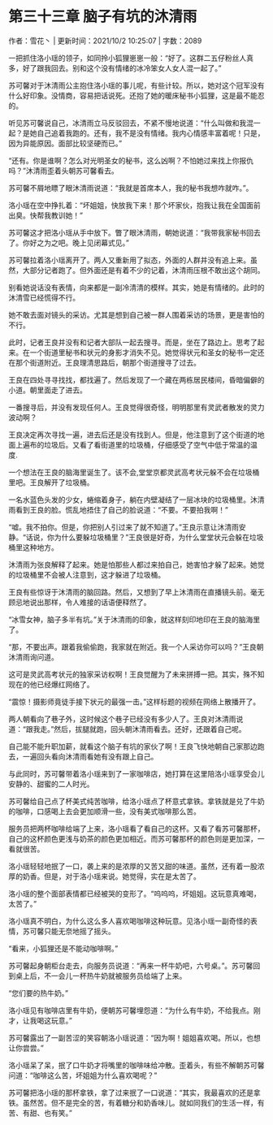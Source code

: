 # 第三十三章 脑子有坑的沐清雨

作者：雪花丶 | 更新时间：2021/10/2 10:25:07 | 字数：2089

一把抓住洛小瑶的领子，如同拎小狐狸崽崽一般：“好了。这群二五仔粉丝人真多，好了跟我回去。别和这个没有情绪的冰冷笨女人女人混一起了。”

苏可馨对于沐清雨公主抱住洛小瑶的事儿呢，有些计较。所以，她对这个冠军没有什么好印象。没情商，容易把话说死。还抱了她的暖床秘书小狐狸，这是最不能忍的。

听见苏可馨说自己，冰清雨立马反驳回去，不紧不慢地说道：“什么叫做和我混一起？是她自己追着我跑的。还有，我不是没有情绪。我内心情感丰富着呢！只是，因为异能原因。面部比较坚硬而已。”

“还有。你是谁啊？怎么对光明圣女的秘书，这么凶啊？不怕她过来找上你报仇吗？”沐清雨歪着头朝苏可馨看去。

苏可馨不屑地瞟了眼沐清雨说道：“我就是首席本人，我的秘书我想咋就咋。”。

洛小瑶在空中挣扎着：“坏姐姐，快放我下来！那个坏家伙，抱我让我在全国面前出臭。快帮我教训她！”

苏可馨这才把洛小瑶从手中放下。瞥了眼沐清雨，朝她说道：“我带我家秘书回去了。你好之为之吧。晚上见闭幕式见。”

苏可馨拉着洛小瑶离开了。两人又重新用了拟态，外面的人群并没有追上来。虽然，大部分记者跑了。但外面还是有着不少的记着，沐清雨压根不敢出这个胡同。

别看她说话没有表情，向来都是一副冷清清的模样。其实，她是有情绪的。此时的沐清雪已经慌得不行。

她不敢去面对镜头的采访。尤其是想到自己被一群人围着采访的场景，更是害怕的不行。

此时，记者王良并没有和记者大部队一起去搜寻。而是，坐在了路边上。思考了起来。在一个街道里秘书和状元的身影才消失不见。她觉得状元和圣女的秘书一定还在那个街道附近。王良理清思路后，朝那个街道搜寻了过去。

王良在四处寻寻找找，都找遍了。然后发现了一个藏在两栋居民楼间，昏暗偏僻的小道。朝里面走了进去。

一番搜寻后，并没有发现任何人。王良觉得很奇怪，明明那里有灵武者散发的灵力波动啊？

王良决定再次寻找一遍，进去后还是没有找到人。但是，他注意到了这个街道的地面上遍布的垃圾后。又看了看街道里的垃圾桶，仔细感受了空气中低于常温的温度.

一个想法在王良的脑海里诞生了。该不会,堂堂京都灵武高考状元躲不会在垃圾桶里吧。王良解开了垃圾桶。

一名水蓝色头发的少女，蜷缩着身子，躺在内壁凝结了一层冰块的垃圾桶里。沐清雨看到王良的脸。慌乱地捂住了自己的脸说道：“不要。不要拍我啊！”

“嘘。我不拍你。但是，你把别人引过来了就不知道了。”王良示意让沐清雨安静。“话说，你为什么要躲垃圾桶里？”王良很是好奇，为什么堂堂状元会躲在垃圾桶里这种地方。

沐清雨为张良解释了起来。她是怕那些人都过来拍自己，她害怕才躲了起来。她觉的垃圾桶里不会被人注意到，这才躲进了垃圾桶。

王良有些惊讶于沐清雨的脑回路。然后，又想到了早上沐清雨在直播镜头前。毫无顾忌地说出那样，令人难接的话语便释然了。

“冰雪女神，脑子多半有坑。”关于沐清雨的印象，就这样刻印地印在王良的脑海里了。

“那，不要出声。跟着我偷偷跑，我家就在附近。我一个人采访你可以吗？”王良朝沐清雨询问道。

这可是灵武高考状元的独家采访权啊！王良觉醒为了未来拼搏一把。其实，殊不知现在的他已经爆红网络了。

“震惊！摄影师竟徒手接下状元的最强一击。”这样标题的视频在网络上散播开了。

两人朝看向了巷子外，这时候这个巷子已经没有多少人了。王良对沐清雨说道：“跟我走。”然后，拔腿就跑，回头朝沐清雨看去。还好，还跟着自己呢。

自己能不能升职加薪，就看这个脑子有坑的家伙了啊！王良飞快地朝自己家那边跑去，一遍回头看向沐清雨看她有没有跟上自己。

与此同时，苏可馨带着洛小瑶来到了一家咖啡店，她打算在这里陪洛小瑶享受会儿安静的、甜蜜的二人时光。

苏可馨给自己点了杯美式纯苦咖啡，给洛小瑶点了杯意式拿铁。拿铁就是兑了牛奶的咖啡，口感喝上去会更加顺滑一些，没有美式咖啡那么苦。

服务员把两杯咖啡给端了上来，洛小瑶看了看自己的这杯。又看了看苏可馨那杯，自己的这杯颜色更浅与奶茶的颜色更加相近。而苏可馨那杯的颜色则是更加深，一看就很苦。

洛小瑶轻轻地抿了一口，袭上来的是浓厚的又苦又甜的味道。虽然，还有着一股浓厚的奶香。但是，对于洛小瑶来说。她觉得，实在是太苦了。

洛小瑶的整个面部表情都已经被哭的变形了。“呜呜呜，坏姐姐。这玩意真难喝，太苦了。”

洛小瑶真不明白，为什么这么多人喜欢喝咖啡这种玩意。见洛小瑶一副奇怪的表情，苏可馨只能无奈地摇了摇头。

“看来，小狐狸还是不能动咖啡啊。”

苏可馨起身朝柜台走去，向服务员说道：“再来一杯牛奶吧，六号桌。”。苏可馨回到桌上后，不一会儿一杯热牛奶就被服务员给端了上来。

“您们要的热牛奶。”

洛小瑶见有咖啡店里有牛奶，便朝苏可馨埋怨道：“为什么有牛奶，不给我点。刚才，让我喝这玩意。”

苏可馨露出了一副苦涩的笑容朝洛小瑶说道：“因为啊！姐姐喜欢喝。所以，也想让你尝尝。”

洛小瑶呆了呆，抿了口牛奶才将嘴里的咖啡味给冲散。歪着头，有些不解朝苏可馨问道：“咖啡这么苦，坏姐姐为什么喜欢喝呢？”

苏可馨把洛小瑶的那杯拿铁，拿了过来抿了一口说道：“其实，我最喜欢的还是拿铁。虽然苦。但不是完全的苦，有着糖分和奶香味儿。就如同我们的生活一样，有苦、有甜、也有笑。”

